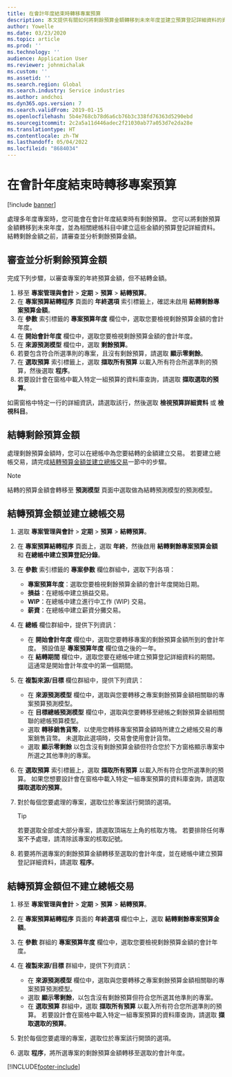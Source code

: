 ```yaml
---
title: 在會計年度結束時轉移專案預算
description: 本文提供有關如何將剩餘預算金額轉移到未來年度並建立預算登記詳細資料的資訊。
author: Yowelle
ms.date: 03/23/2020
ms.topic: article
ms.prod: ''
ms.technology: ''
audience: Application User
ms.reviewer: johnmichalak
ms.custom: ''
ms.assetid: ''
ms.search.region: Global
ms.search.industry: Service industries
ms.author: andchoi
ms.dyn365.ops.version: 7
ms.search.validFrom: 2019-01-15
ms.openlocfilehash: 5b4e768cb78d6a6cb76b3c338fd76363d5290ebd
ms.sourcegitcommit: 2c2a5a11d446adec2f21030ab77a053d7e2da28e
ms.translationtype: HT
ms.contentlocale: zh-TW
ms.lasthandoff: 05/04/2022
ms.locfileid: "8684034"
---
```

# <a name="transfer-project-budgets-at-fiscal-year-end"></a>在會計年度結束時轉移專案預算

[!include [banner](../includes/banner.md)]

處理多年度專案時，您可能會在會計年度結束時有剩餘預算。 您可以將剩餘預算金額轉移到未來年度，並為相關總帳科目中建立這些金額的預算登記詳細資料。 結轉剩餘金額之前，請審查並分析剩餘預算金額。

## <a name="review-and-analyze-remaining-budget-amounts"></a>審查並分析剩餘預算金額

完成下列步驟，以審查專案的年終預算金額，但不結轉金額。

1. 移至 **專案管理與會計** > **定期** > **預算** > **結轉預算**。 
2. 在 **專案預算結轉程序** 頁面的 **年終選項** 索引標籤上，確認未啟用 **結轉剩餘專案預算金額**。
3. 在 **參數** 索引標籤的 **專案預算年度** 欄位中，選取您要檢視剩餘預算金額的會計年度。 
4. 在 **開始會計年度** 欄位中，選取您要檢視剩餘預算金額的會計年度。 
5. 在 **來源預測模型** 欄位中，選取 **剩餘預算**。 
6. 若要包含符合所選準則的專案，且沒有剩餘預算，請選取 **顯示零剩餘**。  
7. 在 **選取預算** 索引標籤上，選取 **擷取所有預算** 以載入所有符合所選準則的預算，然後選取 **程序**。 
8. 若要設計會在窗格中載入特定一組預算的資料庫查詢，請選取 **擷取選取的預算**。

如需窗格中特定一行的詳細資訊，請選取該行，然後選取 **檢視預算詳細資料** 或 **檢視科目**。

## <a name="carry-forward-remaining-budget-amounts"></a>結轉剩餘預算金額 

處理剩餘預算金額時，您可以在總帳中為您要結轉的金額建立交易。 若要建立總帳交易，請完成[結轉預算金額並建立總帳交易](#carry-forward)一節中的步驟。 

> [!NOTE]
> 結轉的預算金額會轉移至 **預測模型** 頁面中選取做為結轉預測模型的預測模型。  

## <a name="carry-forward-budget-amounts-and-create-general-ledger-transactions"></a><a name="carry-forward"></a>結轉預算金額並建立總帳交易

1.  選取 **專案管理與會計** > **定期** > **預算** > **結轉預算**。 
2. 在 **專案預算結轉程序** 頁面上，選取 **年終**，然後啟用 **結轉剩餘專案預算金額** 和 **在總帳中建立預算登記分錄**。 
3. 在 **參數** 索引標籤的 **專案參數** 欄位群組中，選取下列各項：

   - **專案預算年度**：選取您要檢視剩餘預算金額的會計年度開始日期。 
   - **損益**：在總帳中建立損益交易。 
   -  **WIP**：在總帳中建立進行中工作 (WIP) 交易。
   -  **薪資**：在總帳中建立薪資分攤交易。 

5. 在 **總帳** 欄位群組中，提供下列資訊： 

   - 在 **開始會計年度** 欄位中，選取您要轉移專案的剩餘預算金額所到的會計年度。 預設值是 **專案預算年度** 欄位值之後的一年。
   -  在 **結轉期間** 欄位中，選取您要在總帳中建立預算登記詳細資料的期間。 這通常是開始會計年度中的第一個期間。

6. 在 **複製來源/目標** 欄位群組中，提供下列資訊：

   - 在 **來源預測模型** 欄位中，選取與您要轉移之專案剩餘預算金額相關聯的專案預算預測模型。 
   - 在 **目標總帳預測模型** 欄位中，選取與您要轉移至總帳之剩餘預算金額相關聯的總帳預算模型。 
   -  選取 **轉移銷售貨幣**，以使用您轉移專案預算金額時所建立之總帳交易的專案銷售貨幣。 未選取此選項時，交易會使用會計貨幣。 
   -  選取 **顯示零剩餘** 以包含沒有剩餘預算金額但符合您於下方窗格顯示專案中所選之其他準則的專案。

7. 在 **選取預算** 索引標籤上，選取 **擷取所有預算** 以載入所有符合您所選準則的預算。 如果您想要設計會在窗格中載入特定一組專案預算的資料庫查詢，請選取 **擷取選取的預算**。
8. 對於每個您要處理的專案，選取位於專案該行開頭的選項。

    > [!TIP]
    > 若要選取全部或大部分專案，請選取頂端左上角的核取方塊。 若要排除任何專案不予處理，請清除該專案的核取記號。

9. 若要將所選專案的剩餘預算金額轉移至選取的會計年度，並在總帳中建立預算登記詳細資料，請選取 **程序**。

## <a name="carry-forward-budget-amounts-without-creating-general-ledger-transactions"></a>結轉預算金額但不建立總帳交易

1. 移至 **專案管理與會計** > **定期** > **預算** > **結轉預算**。
2. 在 **專案預算結轉程序** 頁面的 **年終選項** 欄位中上，選取 **結轉剩餘專案預算金額**。
3. 在 **參數** 群組的 **專案預算年度** 欄位中，選取您要檢視剩餘預算金額的會計年度。
4. 在 **複製來源/目標** 群組中，提供下列資訊：

   - 在 **來源預測模型** 欄位中，選取與您要轉移之專案剩餘預算金額相關聯的專案預算預測模型。 
   - 選取 **顯示零剩餘**，以包含沒有剩餘預算但符合您所選其他準則的專案。
   - 在 **選取預算** 群組中，選取 **擷取所有預算** 以載入所有符合您所選準則的預算。 若要設計會在窗格中載入特定一組專案預算的資料庫查詢，請選取 **擷取選取的預算**。

5. 對於每個您要處理的專案，選取位於專案該行開頭的選項。 
6. 選取 **程序**，將所選專案的剩餘預算金額轉移至選取的會計年度。



[!INCLUDE[footer-include](../includes/footer-banner.md)]
